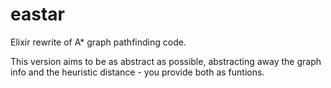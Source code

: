 eastar
======

Elixir rewrite of A* graph pathfinding code.

This version aims to be as abstract as possible, abstracting away the graph info
and the heuristic distance - you provide both as funtions.
